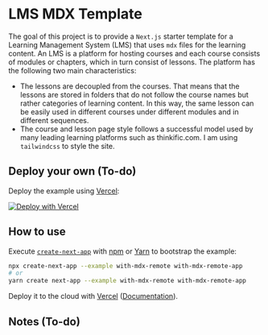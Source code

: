 # LMS MDX Template

The goal of this project is to provide a `Next.js` starter template for a Learning Management System (LMS) that uses `mdx` files for the learning content. An LMS is a platform for hosting courses and each course consists of modules or chapters, which in turn consist of lessons. The platform has the following two main characteristics:

- The lessons are decoupled from the courses. That means that the lessons are stored in folders that do not follow the course names but rather categories of learning content. In this way, the same lesson can be easily used in different courses under different modules and in different sequences.
- The course and lesson page style follows a successful model used by many leading learning platforms such as thinkific.com. I am using `tailwindcss` to style the site.

## Deploy your own (To-do)

Deploy the example using [Vercel](https://vercel.com?utm_source=github&utm_medium=readme&utm_campaign=next-example):

[![Deploy with Vercel](https://vercel.com/button)](https://vercel.com/new/git/external?repository-url=https://github.com/vercel/next.js/tree/canary/examples/with-mdx-remote&project-name=with-mdx-remote&repository-name=with-mdx-remote)

## How to use

Execute [`create-next-app`](https://github.com/vercel/next.js/tree/canary/packages/create-next-app) with [npm](https://docs.npmjs.com/cli/init) or [Yarn](https://yarnpkg.com/lang/en/docs/cli/create/) to bootstrap the example:

```bash
npx create-next-app --example with-mdx-remote with-mdx-remote-app
# or
yarn create next-app --example with-mdx-remote with-mdx-remote-app
```

Deploy it to the cloud with [Vercel](https://vercel.com/new?utm_source=github&utm_medium=readme&utm_campaign=next-example) ([Documentation](https://nextjs.org/docs/deployment)).

## Notes (To-do)

